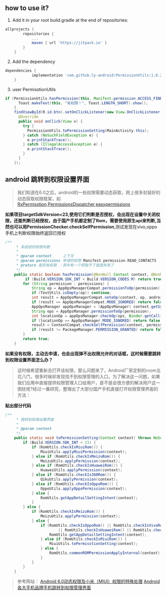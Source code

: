 ## how to use it?
1. Add it in your root build.gradle at the end of repositories:
```gradle
allprojects {
		repositories {
			...
			maven { url 'https://jitpack.io' }
		}
	}
```
2. Add the dependency

```gradle
dependencies {
	        implementation 'com.github.ly-android:PermissionUtils:1.0.2'
	}
```
3. user PermisstionUtils

```java
if (PermissionUtils.hasPermission(this, Manifest.permission.ACCESS_FINE_LOCATION)) {
      Toast.makeText(this, "有权限！", Toast.LENGTH_SHORT).show();
    }
    findViewById(R.id.btn).setOnClickListener(new View.OnClickListener() {
      @Override
      public void onClick(View v) {
        try {
          PermissionUtils.toPermissionSetting(MainActivity.this);
        } catch (NoSuchFieldException e) {
          e.printStackTrace();
        } catch (IllegalAccessException e) {
          e.printStackTrace();
        }
      }
    });
```
## android 跳转到权限设置界面
>我们知道在6.0之后，android的一些权限需要动态获取，网上很多封装好的动态获取权限框架，如[RxPermisstion](https://github.com/tbruyelle/RxPermissions),[PermissionsDispatcher](https://github.com/permissions-dispatcher/PermissionsDispatcher),[easypermissions](https://github.com/googlesamples/easypermissions) 

**如果项目targetSdkVersion<23,使用它们判断是否授权，会出现在设置中关闭权限，还能判断已经授权，由于国产手机都定制了Rom，需要使用原生api来判断,当然也可以用PermissionChecker.checkSelfPermission**,测试发现在vivo,oppo手机上判断权限始终返回已授权
```java
/**
     * 系统层的权限判断
     *
     * @param context     上下文
     * @param permissions 申请的权限 Manifest.permission.READ_CONTACTS
     * @return 是否有权限 ：其中有一个获取不了就是失败了
     */
    public static boolean hasPermission(@NonNull Context context, @NonNull List<String> permissions) {
         if (Build.VERSION.SDK_INT < Build.VERSION_CODES.M) return true;
        for (String permission : permissions) {
            String op = AppOpsManagerCompat.permissionToOp(permission);
            if (TextUtils.isEmpty(op)) continue;
            int result = AppOpsManagerCompat.noteOp(context, op, android.os.Process.myUid(), context.getPackageName());
            if (result == AppOpsManagerCompat.MODE_IGNORED) return false;
            AppOpsManager appOpsManager = (AppOpsManager) context.getSystemService(Context.APP_OPS_SERVICE);
            String ops = AppOpsManager.permissionToOp(permission);
            int locationOp = appOpsManager.checkOp(ops, Binder.getCallingUid(), context.getPackageName());
            if (locationOp == AppOpsManager.MODE_IGNORED) return false;
            result = ContextCompat.checkSelfPermission(context, permission);
            if (result != PackageManager.PERMISSION_GRANTED) return false;
        }
        return true;
    }
```
**如果没有权限，主动去申请，也会出现弹不出权限允许的对话框，这时候需要跳转到权限设置界面怎么办？**
>这时候希望重新去打开该权限，那么问题来了，Android厂家定制的room五花八门，很多时候却发现找不到权限管理的入口。为了解决这一问题，如果我们应用中直接提供权限管理入口给用户，是不是会很方便的解决用户这一困扰呢?经过一番研究，整理出了大部分国产手机直接打开权限管理界面的方法：

**贴出部分代码**
```java
/**
     * 跳转到权限设置界面
     *
     * @param context
     */
    public static void toPermissionSetting(Context context) throws NoSuchFieldException, IllegalAccessException {
        if (Build.VERSION.SDK_INT < 23) {
            if (RomUtils.checkIsMiuiRom()) {
                MiuiUtils.applyMiuiPermission(context);
            } else if (RomUtils.checkIsMeizuRom()) {
                MeizuUtils.applyPermission(context);
            } else if (RomUtils.checkIsHuaweiRom()) {
                HuaweiUtils.applyPermission(context);
            } else if (RomUtils.checkIs360Rom()) {
                QikuUtils.applyPermission(context);
            } else if (RomUtils.checkIsOppoRom()) {
                OppoUtils.applyOppoPermission(context);
            } else {
                RomUtils.getAppDetailSettingIntent(context);
            }
        } else {
            if (RomUtils.checkIsMeizuRom()) {
                MeizuUtils.applyPermission(context);
            } else {
                if (RomUtils.checkIsOppoRom() || RomUtils.checkIsVivoRom()
                        || RomUtils.checkIsHuaweiRom() || RomUtils.checkIsSamsunRom()) {
                    RomUtils.getAppDetailSettingIntent(context);
                } else if (RomUtils.checkIsMiuiRom()) {
                    MiuiUtils.toPermisstionSetting(context);
                } else {
                    RomUtils.commonROMPermissionApplyInternal(context);
                }
            }
        }
    }
```
> 参考网站：
> [Android 6.0动态权限及小米（MIUI）权限的特殊处理](https://blog.csdn.net/lupengfei1009/article/details/78140047)
> [Android各大手机品牌手机跳转到权限管理界面](https://www.jianshu.com/p/b5c494dba0bc)
